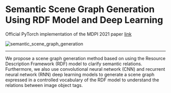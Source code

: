 # Semantic Scene Graph Generation Using RDF Model and Deep Learning

Official PyTorch implementation of the MDPI 2021 paper [link](https://www.mdpi.com/2076-3417/11/2/826/htm) <br>

![semantic_scene_graph_generation](https://user-images.githubusercontent.com/42240862/150675917-c594137b-1ac4-4f49-a9ec-ecf6c8196646.png)

<hr/>
 We propose a scene graph generation method based on using the Resource Description Framework (RDF) model to clarify semantic relations. <br>
 Furthermore, we also use convolutional neural network (CNN) and recurrent neural network (RNN) deep learning models to generate a scene graph expressed in a controlled vocabulary of the RDF model to understand the relations between image object tags.
 
 
